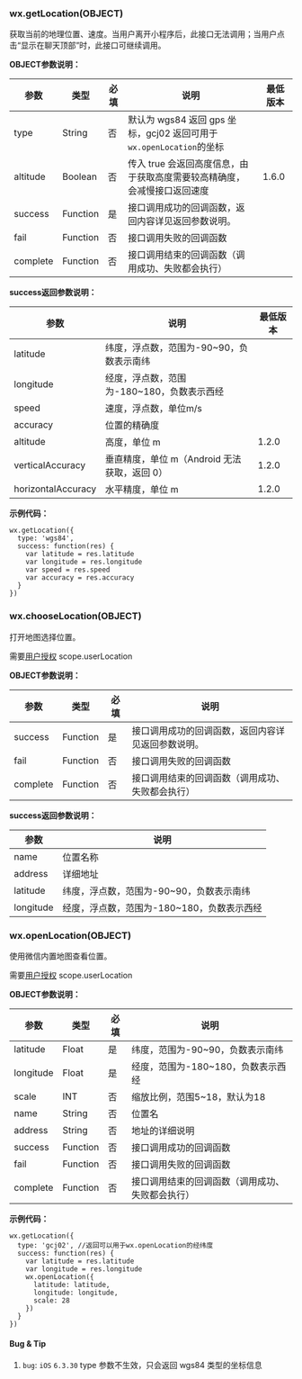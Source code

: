<!-- https://developers.weixin.qq.com/miniprogram/dev/api/location.html -->

### wx.getLocation(OBJECT)

获取当前的地理位置、速度。当用户离开小程序后，此接口无法调用；当用户点击“显示在聊天顶部”时，此接口可继续调用。

**OBJECT参数说明：**

  参数       |  类型       |  必填 |  说明                                                  | 最低版本 
-------------|-------------|-------|--------------------------------------------------------|----------
  type       |  String     |  否   |默认为 wgs84 返回 gps 坐标，gcj02 返回可用于`wx.openLocation`的坐标|          
  altitude   |  Boolean    |  否   |传入 true 会返回高度信息，由于获取高度需要较高精确度，会减慢接口返回速度|  1.6.0   
  success    |  Function   |  是   |  接口调用成功的回调函数，返回内容详见返回参数说明。    |          
  fail       |  Function   |  否   |  接口调用失败的回调函数                                |          
  complete   |  Function   |  否   |  接口调用结束的回调函数（调用成功、失败都会执行）      |          

**success返回参数说明：**

  参数                 |  说明                           | 最低版本 
-----------------------|---------------------------------|----------
  latitude             |纬度，浮点数，范围为-90~90，负数表示南纬|          
  longitude            |经度，浮点数，范围为-180~180，负数表示西经|          
  speed                |  速度，浮点数，单位m/s          |          
  accuracy             |  位置的精确度                   |          
  altitude             |  高度，单位 m                   |  1.2.0   
  verticalAccuracy     |垂直精度，单位 m（Android 无法获取，返回 0）|  1.2.0   
  horizontalAccuracy   |  水平精度，单位 m               |  1.2.0   

**示例代码：**

    wx.getLocation({
      type: 'wgs84',
      success: function(res) {
        var latitude = res.latitude
        var longitude = res.longitude
        var speed = res.speed
        var accuracy = res.accuracy
      }
    })
    

### wx.chooseLocation(OBJECT)

打开地图选择位置。

需要[用户授权](https://developers.weixin.qq.com/miniprogram/dev/api/authorize-index.html) scope.userLocation

**OBJECT参数说明：**

  参数       |  类型       |  必填 |  说明                        
-------------|-------------|-------|------------------------------
  success    |  Function   |  是   |接口调用成功的回调函数，返回内容详见返回参数说明。
  fail       |  Function   |  否   |  接口调用失败的回调函数      
  complete   |  Function   |  否   |接口调用结束的回调函数（调用成功、失败都会执行）

**success返回参数说明：**

  参数        |  说明                        
--------------|------------------------------
  name        |  位置名称                    
  address     |  详细地址                    
  latitude    |纬度，浮点数，范围为-90~90，负数表示南纬
  longitude   |经度，浮点数，范围为-180~180，负数表示西经

### wx.openLocation(OBJECT)

​使用微信内置地图查看位置。

需要[用户授权](https://developers.weixin.qq.com/miniprogram/dev/api/authorize-index.html) scope.userLocation

**OBJECT参数说明：**

  参数        |  类型       |  必填 |  说明                       
--------------|-------------|-------|-----------------------------
  latitude    |  Float      |  是   |纬度，范围为-90~90，负数表示南纬
  longitude   |  Float      |  是   |经度，范围为-180~180，负数表示西经
  scale       |  INT        |  否   | 缩放比例，范围5~18，默认为18
  name        |  String     |  否   |  位置名                     
  address     |  String     |  否   |  地址的详细说明             
  success     |  Function   |  否   |  接口调用成功的回调函数     
  fail        |  Function   |  否   |  接口调用失败的回调函数     
  complete    |  Function   |  否   |接口调用结束的回调函数（调用成功、失败都会执行）

**示例代码：**

    wx.getLocation({
      type: 'gcj02', //返回可以用于wx.openLocation的经纬度
      success: function(res) {
        var latitude = res.latitude
        var longitude = res.longitude
        wx.openLocation({
          latitude: latitude,
          longitude: longitude,
          scale: 28
        })
      }
    })
    

#### Bug & Tip

1.  `bug`: `iOS` `6.3.30` type 参数不生效，只会返回 wgs84 类型的坐标信息
